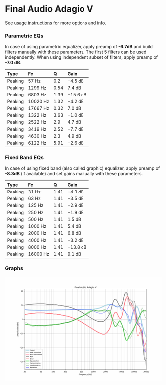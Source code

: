# Final Audio Adagio V
See [usage instructions](https://github.com/jaakkopasanen/AutoEq#usage) for more options and info.

### Parametric EQs
In case of using parametric equalizer, apply preamp of **-6.7dB** and build filters manually
with these parameters. The first 5 filters can be used independently.
When using independent subset of filters, apply preamp of **-7.0 dB**.

| Type    | Fc       |    Q | Gain     |
|:--------|:---------|:-----|:---------|
| Peaking | 57 Hz    | 0.2  | -4.5 dB  |
| Peaking | 1299 Hz  | 0.54 | 7.4 dB   |
| Peaking | 6803 Hz  | 1.39 | -15.6 dB |
| Peaking | 10020 Hz | 1.32 | -4.2 dB  |
| Peaking | 17667 Hz | 0.32 | 7.0 dB   |
| Peaking | 1322 Hz  | 3.63 | -1.0 dB  |
| Peaking | 2522 Hz  | 2.9  | 4.7 dB   |
| Peaking | 3419 Hz  | 2.52 | -7.7 dB  |
| Peaking | 4630 Hz  | 2.3  | 4.9 dB   |
| Peaking | 6122 Hz  | 5.91 | -2.6 dB  |

### Fixed Band EQs
In case of using fixed band (also called graphic) equalizer, apply preamp of **-8.3dB**
(if available) and set gains manually with these parameters.

| Type    | Fc       |    Q | Gain     |
|:--------|:---------|:-----|:---------|
| Peaking | 31 Hz    | 1.41 | -4.3 dB  |
| Peaking | 63 Hz    | 1.41 | -3.5 dB  |
| Peaking | 125 Hz   | 1.41 | -2.9 dB  |
| Peaking | 250 Hz   | 1.41 | -1.9 dB  |
| Peaking | 500 Hz   | 1.41 | 1.5 dB   |
| Peaking | 1000 Hz  | 1.41 | 5.4 dB   |
| Peaking | 2000 Hz  | 1.41 | 6.8 dB   |
| Peaking | 4000 Hz  | 1.41 | -3.2 dB  |
| Peaking | 8000 Hz  | 1.41 | -13.8 dB |
| Peaking | 16000 Hz | 1.41 | 9.1 dB   |

### Graphs
![](./Final%20Audio%20Adagio%20V.png)
